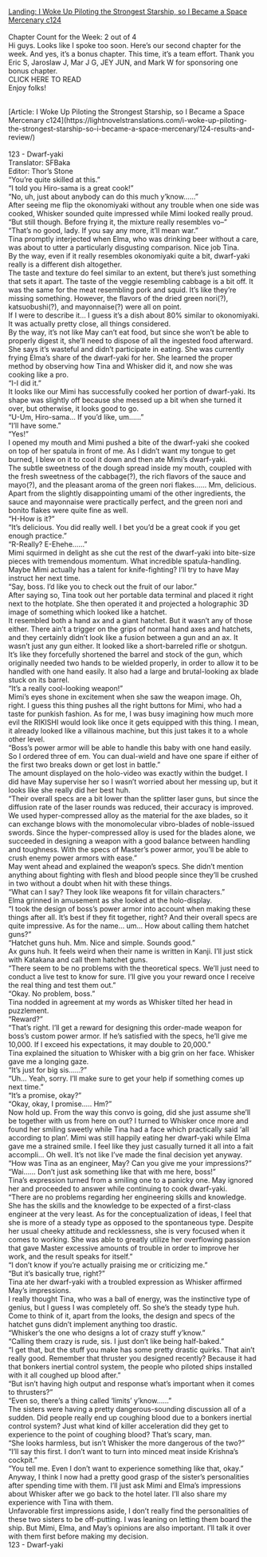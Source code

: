 [Landing: I Woke Up Piloting the Strongest Starship, so I Became a Space Mercenary c124](https://lightnovelstranslations.com/starship-chapter-124/)
<br/><br/>
Chapter Count for the Week: 2 out of 4<br/>
Hi guys. Looks like I spoke too soon. Here’s our second chapter for the week. And yes, it’s a bonus chapter. This time, it’s a team effort. Thank you Eric S, Jaroslaw J, Mar J G, JEY JUN, and Mark W for sponsoring one bonus chapter. <br/>
CLICK HERE TO READ<br/>
Enjoy folks!<br/>

<br/>
[Article: I Woke Up Piloting the Strongest Starship, so I Became a Space Mercenary c124](https://lightnovelstranslations.com/i-woke-up-piloting-the-strongest-starship-so-i-became-a-space-mercenary/124-results-and-review/)
<br/><br/>
123 - Dwarf-yaki<br/>
                                      Translator: SFBaka                                              <br/>
                                      Editor: Thor’s Stone                                              <br/>
“You’re quite skilled at this.”<br/>
“I told you Hiro-sama is a great cook!”<br/>
“No, uh, just about anybody can do this much y’know……”<br/>
After seeing me flip the okonomiyaki without any trouble when one side was cooked, Whisker sounded quite impressed while Mimi looked really proud.<br/>
“But still though. Before frying it, the mixture really resembles vo–”<br/>
“That’s no good, lady. If you say any more, it’ll mean war.”<br/>
Tina promptly interjected when Elma, who was drinking beer without a care, was about to utter a particularly disgusting comparison. Nice job Tina.<br/>
By the way, even if it really resembles okonomiyaki quite a bit, dwarf-yaki really is a different dish altogether.<br/>
The taste and texture do feel similar to an extent, but there’s just something that sets it apart.  The taste of the veggie resembling cabbage is a bit off. It was the same for the meat resembling pork and squid. It’s like they’re missing something. However, the flavors of the dried green nori(?), katsuobushi(?), and mayonnaise(?) were all on point.<br/>
If I were to describe it… I guess it’s a dish about 80% similar to okonomiyaki. It was actually pretty close, all things considered.<br/>
By the way, it’s not like May can’t eat food, but since she won’t be able to properly digest it, she’ll need to dispose of all the ingested food afterward. She says it’s wasteful and didn’t participate in eating. She was currently frying Elma’s share of the dwarf-yaki for her. She learned the proper method by observing how Tina and Whisker did it, and now she was cooking like a pro.<br/>
“I-I did it.”<br/>
It looks like our Mimi has successfully cooked her portion of dwarf-yaki. Its shape was slightly off because she messed up a bit when she turned it over, but otherwise, it looks good to go.<br/>
“U-Um, Hiro-sama… If you’d like, um……”<br/>
“I’ll have some.”<br/>
“Yes!”<br/>
I opened my mouth and Mimi pushed a bite of the dwarf-yaki she cooked on top of her spatula in front of me. As I didn’t want my tongue to get burned, I blew on it to cool it down and then ate Mimi’s dwarf-yaki.<br/>
The subtle sweetness of the dough spread inside my mouth, coupled with the fresh sweetness of the cabbage(?), the rich flavors of the sauce and mayo(?), and the pleasant aroma of the green nori flakes…… Mm, delicious. Apart from the slightly disappointing umami of the other ingredients, the sauce and mayonnaise were practically perfect, and the green nori and bonito flakes were quite fine as well.<br/>
“H-How is it?”<br/>
“It’s delicious. You did really well. I bet you’d be a great cook if you get enough practice.”<br/>
“R-Really? E-Ehehe……”<br/>
Mimi squirmed in delight as she cut the rest of the dwarf-yaki into bite-size pieces with tremendous momentum. What incredible spatula-handling. Maybe Mimi actually has a talent for knife-fighting? I’ll try to have May instruct her next time.<br/>
“Say, boss. I’d like you to check out the fruit of our labor.”<br/>
After saying so, Tina took out her portable data terminal and placed it right next to the hotplate. She then operated it and projected a holographic 3D image of something which looked like a hatchet.<br/>
It resembled both a hand ax and a giant hatchet. But it wasn’t any of those either. There ain’t a trigger on the grips of normal hand axes and hatchets, and they certainly didn’t look like a fusion between a gun and an ax. It wasn’t just any gun either. It looked like a short-barreled rifle or shotgun.<br/>
It’s like they forcefully shortened the barrel and stock of the gun, which originally needed two hands to be wielded properly, in order to allow it to be handled with one hand easily. It also had a large and brutal-looking ax blade stuck on its barrel.<br/>
“It’s a really cool-looking weapon!”<br/>
Mimi’s eyes shone in excitement when she saw the weapon image. Oh, right. I guess this thing pushes all the right buttons for Mimi, who had a taste for punkish fashion. As for me, I was busy imagining how much more evil the RIKISHI would look like once it gets equipped with this thing. I mean, it already looked like a villainous machine, but this just takes it to a whole other level.<br/>
“Boss’s power armor will be able to handle this baby with one hand easily. So I ordered three of em. You can dual-wield and have one spare if either of the first two breaks down or get lost in battle.”<br/>
The amount displayed on the holo-video was exactly within the budget. I did have May supervise her so I wasn’t worried about her messing up, but it looks like she really did her best huh.<br/>
“Their overall specs are a bit lower than the splitter laser guns, but since the diffusion rate of the laser rounds was reduced, their accuracy is improved. We used hyper-compressed alloy as the material for the axe blades, so it can exchange blows with the monomolecular vibro-blades of noble-issued swords. Since the hyper-compressed alloy is used for the blades alone, we succeeded in designing a weapon with a good balance between handling and toughness.	With the specs of Master’s power armor, you’ll be able to crush enemy power armors with ease.”<br/>
May went ahead and explained the weapon’s specs. She didn’t mention anything about fighting with flesh and blood people since they’ll be crushed in two without a doubt when hit with these things.<br/>
“What can I say? They look like weapons fit for villain characters.”<br/>
Elma grinned in amusement as she looked at the holo-display.<br/>
“I took the design of boss’s power armor into account when making these things after all. It’s best if they fit together, right? And their overall specs are quite impressive. As for the name… um… How about calling them hatchet guns?”<br/>
“Hatchet guns huh. Mm. Nice and simple. Sounds good.”<br/>
Ax guns huh. It feels weird when their name is written in Kanji. I’ll just stick with Katakana and call them hatchet guns.<br/>
“There seem to be no problems with the theoretical specs. We’ll just need to conduct a live test to know for sure. I’ll give you your reward once I receive the real thing and test them out.”<br/>
“Okay. No problem, boss.”<br/>
Tina nodded in agreement at my words as Whisker tilted her head in puzzlement.<br/>
“Reward?”<br/>
“That’s right. I’ll get a reward for designing this order-made weapon for boss’s custom power armor. If he’s satisfied with the specs, he’ll give me 10,000. If I exceed his expectations, it may double to 20,000.”<br/>
Tina explained the situation to Whisker with a big grin on her face. Whisker gave me a longing gaze.<br/>
“It’s just for big sis……?”<br/>
“Uh… Yeah, sorry. I’ll make sure to get your help if something comes up next time.”<br/>
“It’s a promise, okay?”<br/>
“Okay, okay, I promise….. Hm?”<br/>
Now hold up. From the way this convo is going, did she just assume she’ll be together with us from here on out? I turned to Whisker once more and found her smiling sweetly while Tina had a face which practically said ‘all according to plan’. Mimi was still happily eating her dwarf-yaki while Elma gave me a strained smile. I feel like they just casually turned it all into a fait accompli… Oh well. It’s not like I’ve made the final decision yet anyway.<br/>
“How was Tina as an engineer, May? Can you give me your impressions?”<br/>
“Wai…… Don’t just ask something like that with me here, boss!”<br/>
Tina’s expression turned from a smiling one to a panicky one. May ignored her and proceeded to answer while continuing to cook dwarf-yaki.<br/>
“There are no problems regarding her engineering skills and knowledge. She has the skills and the knowledge to be expected of a first-class engineer at the very least. As for the conceptualization of ideas, I feel that she is more of a steady type as opposed to the spontaneous type. Despite her usual cheeky attitude and recklessness, she is very focused when it comes to working. She was able to greatly utilize her overflowing passion that gave Master excessive amounts of trouble in order to improve her work, and the result speaks for itself.”<br/>
“I don’t know if you’re actually praising me or criticizing me.”<br/>
“But it’s basically true, right?”<br/>
Tina ate her dwarf-yaki with a troubled expression as Whisker affirmed May’s impressions.<br/>
I really thought Tina, who was a ball of energy, was the instinctive type of genius, but I guess I was completely off. So she’s the steady type huh. Come to think of it, apart from the looks, the design and specs of the hatchet guns didn’t implement anything too drastic.<br/>
“Whisker’s the one who designs a lot of crazy stuff y’know.”<br/>
“Calling them crazy is rude, sis. I just don’t like being half-baked.”<br/>
“I get that, but the stuff you make has some pretty drastic quirks. That ain’t really good.  Remember that thruster you designed recently? Because it had that bonkers inertial control system, the people who piloted ships installed with it all coughed up blood after.”<br/>
“But isn’t having high output and response what’s important when it comes to thrusters?”<br/>
“Even so, there’s a thing called ‘limits’ y’know……”<br/>
The sisters were having a pretty dangerous-sounding discussion all of a sudden. Did people really end up coughing blood due to a bonkers inertial control system? Just what kind of killer acceleration did they get to experience to the point of coughing blood? That’s scary, man.<br/>
“She looks harmless, but isn’t Whisker the more dangerous of the two?”<br/>
“I’ll say this first. I don’t want to turn into minced meat inside Krishna’s cockpit.”<br/>
“You tell me. Even I don’t want to experience something like that, okay.”<br/>
Anyway, I think I now had a pretty good grasp of the sister’s personalities after spending time with them. I’ll just ask Mimi and Elma’s impressions about Whisker after we go back to the hotel later. I’ll also share my experience with Tina with them.<br/>
Unfavorable first impressions aside, I don’t really find the personalities of these two sisters to be off-putting. I was leaning on letting them board the ship. But Mimi, Elma, and May’s opinions are also important. I’ll talk it over with them first before making my decision.<br/>
123 - Dwarf-yaki<br/>
